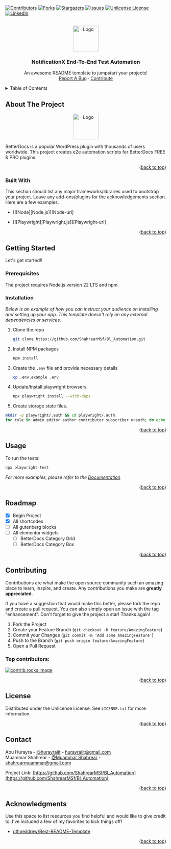 <!-- Improved compatibility of back to top link: See: https://github.com/othneildrew/Best-README-Template/pull/73 -->

<a id="readme-top"></a>

<!-- PROJECT SHIELDS -->
<!--
*** I'm using markdown "reference style" links for readability.
*** Reference links are enclosed in brackets [ ] instead of parentheses ( ).
*** See the bottom of this document for the declaration of the reference variables
*** for contributors-url, forks-url, etc. This is an optional, concise syntax you may use.
*** https://www.markdownguide.org/basic-syntax/#reference-style-links
-->

[![Contributors][contributors-shield]][contributors-url]
[![Forks][forks-shield]][forks-url]
[![Stargazers][stars-shield]][stars-url]
[![Issues][issues-shield]][issues-url]
[![Unlicense License][license-shield]][license-url]
[![LinkedIn][linkedin-shield]][linkedin-url]

<!-- PROJECT LOGO -->
<br />
<div align="center">
  <a href="https://github.com/ShahrearMSf/Bl_Automation">
    <img src="https://playwright.dev/img/playwright-logo.svg" alt="Logo" width="80" height="80">
  </a>

  <h3 align="center">NotificationX End-To-End Test Automation</h3>

  <p align="center">
    An awesome README template to jumpstart your projects!
    <!-- <br />
    <a href="https://github.com/othneildrew/Best-README-Template"><strong>Explore the docs »</strong></a>
    <br /> -->
    <br />
    <!-- <a href="https://github.com/othneildrew/Best-README-Template">View Demo</a> 
    ·-->
    <a href="https://github.com/ShahrearMSf/Bl_Automation/issues/new">Report A Bug</a>
    ·
    <a href="https://github.com/ShahrearMSf/Bl_Automation/pulls">Contribute</a>
  </p>
</div>

<!-- TABLE OF CONTENTS -->
<details>
  <summary>Table of Contents</summary>
  <ol>
    <li>
      <a href="#about-the-project">About The Project</a>
      <ul>
        <li><a href="#built-with">Built With</a></li>
      </ul>
    </li>
    <li>
      <a href="#getting-started">Getting Started</a>
      <ul>
        <li><a href="#prerequisites">Prerequisites</a></li>
        <li><a href="#installation">Installation</a></li>
      </ul>
    </li>
    <li><a href="#usage">Usage</a></li>
    <li><a href="#roadmap">Roadmap</a></li>
    <li><a href="#contributing">Contributing</a></li>
    <li><a href="#license">License</a></li>
    <li><a href="#contact">Contact</a></li>
    <li><a href="#acknowledgments">Acknowledgments</a></li>
  </ol>
</details>

<!-- ABOUT THE PROJECT -->

## About The Project

<div align="center">
<a href="https://betterlinks.io/">
    <img src="https://ps.w.org/betterlinks/assets/icon-256x256.gif?rev=2787401" alt="Logo" width="80" height="80">
  </a>
</div>

BetterDocs is a popular WordPress plugin with thousands of users worldwide. This project creates e2e automation scripts for BetterDocs FREE & PRO plugins.

<p align="right">(<a href="#readme-top">back to top</a>)</p>


### Built With

This section should list any major frameworks/libraries used to bootstrap your project. Leave any add-ons/plugins for the acknowledgements section. Here are a few examples.

* [![Node][Node.js]][Node-url]

* [![Playwright][Playwright.js]][Playwright-url]

<p align="right">(<a href="#readme-top">back to top</a>)</p>


<!-- GETTING STARTED -->
## Getting Started

Let's get started!!

### Prerequisites

The project requires Node.js version 22 LTS and npm.

### Installation

_Below is an example of how you can instruct your audience on installing and setting up your app. This template doesn't rely on any external dependencies or services._

1. Clone the repo
   ```sh
   git clone https://github.com/ShahrearMSf/Bl_Automation.git
   ```
2. Install NPM packages
   ```sh
   npm install
   ```
3. Create the `.env` file and provide necessary details
   ```sh
   cp .env.example .env
   ```
4. Update/Install playwright browsers.
   ```sh
   npx playwright install --with-deps
   ```
5. Create storage state files.
  ```sh
  mkdir -p playwright/.auth && cd playwright/.auth
  for role in admin editor author contributor subscriber unauth; do echo "{}" > "$role.json"; done
  ```

<p align="right">(<a href="#readme-top">back to top</a>)</p>



<!-- USAGE EXAMPLES -->
## Usage

To run the tests:

```sh
npx playwright test
```

_For more examples, please refer to the [Documentation](https://playwright.dev)_

<p align="right">(<a href="#readme-top">back to top</a>)</p>

<!-- ROADMAP -->
## Roadmap

- [x] Begin Project
- [x] All shortcodes
- [ ] All gutenberg blocks
- [ ] All elementor widgets
    - [ ] BetterDocs Category Grid
    - [ ] BetterDocs Category Box

<p align="right">(<a href="#readme-top">back to top</a>)</p>



<!-- CONTRIBUTING -->
## Contributing

Contributions are what make the open source community such an amazing place to learn, inspire, and create. Any contributions you make are **greatly appreciated**.

If you have a suggestion that would make this better, please fork the repo and create a pull request. You can also simply open an issue with the tag "enhancement".
Don't forget to give the project a star! Thanks again!

1. Fork the Project
2. Create your Feature Branch (`git checkout -b feature/AmazingFeature`)
3. Commit your Changes (`git commit -m 'Add some AmazingFeature'`)
4. Push to the Branch (`git push origin feature/AmazingFeature`)
5. Open a Pull Request

### Top contributors:

<a href="https://github.com/ShahrearMSf/Bl_Automation/graphs/contributors">
  <img src="https://contrib.rocks/image?repo=ShahrearMSf/Bl_Automation" alt="contrib.rocks image" />
</a>

<p align="right">(<a href="#readme-top">back to top</a>)</p>


<!-- LICENSE -->
## License

Distributed under the Unlicense License. See `LICENSE.txt` for more information.

<p align="right">(<a href="#readme-top">back to top</a>)</p>

<!-- CONTACT -->
## Contact

Abu Hurayra - [@hurayraiit](https://twitter.com/hurayraiit) - hurayraiit@gmail.com
<br>
Muammar Shahrear - [@Muammar Shahrear](https://www.linkedin.com/in/muammarshahrear/) - shahrearmuammar@gmail.com

Project Link: [https://github.com/ShahrearMSf/Bl_Automation](https://github.com/ShahrearMSf/Bl_Automation)

<p align="right">(<a href="#readme-top">back to top</a>)</p>


<!-- ACKNOWLEDGMENTS -->
## Acknowledgments

Use this space to list resources you find helpful and would like to give credit to. I've included a few of my favorites to kick things off!

* [othneildrew/Best-README-Template](https://github.com/othneildrew/Best-README-Template/blob/main/README.md)

<p align="right">(<a href="#readme-top">back to top</a>)</p>



<!-- MARKDOWN LINKS & IMAGES -->
<!-- https://www.markdownguide.org/basic-syntax/#reference-style-links -->
[contributors-shield]: https://img.shields.io/github/contributors/ShahrearMSf/Bl_Automation.svg?style=for-the-badge
[contributors-url]: https://github.com/ShahrearMSf/Bl_Automation/graphs/contributors
[forks-shield]: https://img.shields.io/github/forks/ShahrearMSf/Bl_Automation.svg?style=for-the-badge
[forks-url]: https://github.com/ShahrearMSf/Bl_Automation/network/members
[stars-shield]: https://img.shields.io/github/stars/ShahrearMSf/Bl_Automation.svg?style=for-the-badge
[stars-url]: https://github.com/ShahrearMSf/Bl_Automation/stargazers
[issues-shield]: https://img.shields.io/github/issues/ShahrearMSf/Bl_Automation.svg?style=for-the-badge
[issues-url]: https://github.com/ShahrearMSf/Bl_Automation/issues
[license-shield]: https://img.shields.io/github/license/ShahrearMSf/Bl_Automation.svg?style=for-the-badge
[license-url]: https://github.com/ShahrearMSf/Bl_Automation/blob/master/LICENSE.txt
[linkedin-shield]: https://img.shields.io/badge/-LinkedIn-black.svg?style=for-the-badge&logo=linkedin&colorB=555
[linkedin-url]: https://linkedin.com/in/hurayraiit
[product-screenshot]: images/screenshot.png
[Next.js]: https://img.shields.io/badge/next.js-000000?style=for-the-badge&logo=nextdotjs&logoColor=white
[Next-url]: https://nextjs.org/
[React.js]: https://img.shields.io/badge/React-20232A?style=for-the-badge&logo=react&logoColor=61DAFB
[React-url]: https://reactjs.org/
[Vue.js]: https://img.shields.io/badge/Vue.js-35495E?style=for-the-badge&logo=vuedotjs&logoColor=4FC08D
[Vue-url]: https://vuejs.org/
[Angular.io]: https://img.shields.io/badge/Angular-DD0031?style=for-the-badge&logo=angular&logoColor=white
[Angular-url]: https://angular.io/
[Svelte.dev]: https://img.shields.io/badge/Svelte-4A4A55?style=for-the-badge&logo=svelte&logoColor=FF3E00
[Svelte-url]: https://svelte.dev/
[Laravel.com]: https://img.shields.io/badge/Laravel-FF2D20?style=for-the-badge&logo=laravel&logoColor=white
[Laravel-url]: https://laravel.com
[Bootstrap.com]: https://img.shields.io/badge/Bootstrap-563D7C?style=for-the-badge&logo=bootstrap&logoColor=white
[Bootstrap-url]: https://getbootstrap.com
[JQuery.com]: https://img.shields.io/badge/jQuery-0769AD?style=for-the-badge&logo=jquery&logoColor=white
[JQuery-url]: https://jquery.com 
